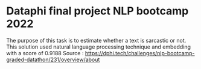 # Dataphi final project NLP bootcamp 2022
 The purpose of this task is to estimate whether a text is sarcastic or not. This solution used natural language processing technique and embedding with a score of 0.9188
Source : https://dphi.tech/challenges/nlp-bootcamp-graded-datathon/231/overview/about
